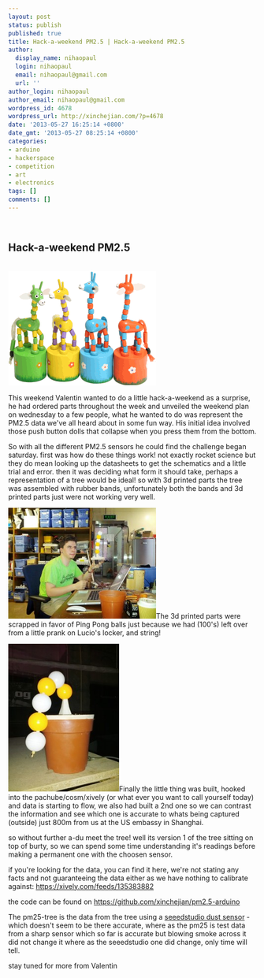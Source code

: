 ```yaml
---
layout: post
status: publish
published: true
title: Hack-a-weekend PM2.5 | Hack-a-weekend PM2.5
author:
  display_name: nihaopaul
  login: nihaopaul
  email: nihaopaul@gmail.com
  url: ''
author_login: nihaopaul
author_email: nihaopaul@gmail.com
wordpress_id: 4678
wordpress_url: http://xinchejian.com/?p=4678
date: '2013-05-27 16:25:14 +0800'
date_gmt: '2013-05-27 08:25:14 +0800'
categories:
- arduino
- hackerspace
- competition
- art
- electronics
tags: []
comments: []
---
```

<p><!--:en--><br />
<h2>Hack-a-weekend PM2.5</h2><br />
<a href="/uploads/2013/05/351-027_giraffe_push_up.gif"><img class="size-full wp-image-4679 alignnone" alt="351-027_giraffe_push_up" src="/uploads/2013/05/351-027_giraffe_push_up.gif" width="300" height="232" /></a></p>
<p>This weekend Valentin wanted to do a little hack-a-weekend as a surprise, he had ordered parts throughout the week and unveiled the weekend plan on wednesday to a few people, what he wanted to do was represent the PM2.5 data we've all heard about in some fun way. His initial idea involved those push button dolls that collapse when you press them from the bottom.</p>
<p>So with all the different PM2.5 sensors he could find the challenge began saturday. first was how do these things work! not exactly rocket science but they do mean looking up the datasheets to get the schematics and a little trial and error. then it was deciding what form it should take, perhaps a representation of a tree would be ideal! so with 3d printed parts the tree was assembled with rubber bands, unfortunately both the bands and 3d printed parts just were not working very well.</p>
<p><a href="/uploads/2013/05/IMG_20130526_180103.jpg"><img class="alignleft size-medium wp-image-4682" alt="IMG_20130526_180103" src="/uploads/2013/05/IMG_20130526_180103-300x225.jpg" width="300" height="225" /></a>The 3d printed parts were scrapped in favor of Ping Pong balls just because we had (100's) left over from a little prank on Lucio's locker, and string!</p>
<p><a href="/uploads/2013/05/IMG_20130526_235609.jpg"><img class="alignright" alt="IMG_20130526_235609" src="/uploads/2013/05/IMG_20130526_235609-225x300.jpg" width="225" height="300" /></a>Finally the little thing was built, hooked into the pachube/cosm/xively (or what ever you want to call yourself today) and data is starting to flow, we also had built a 2nd one so we can contrast the information and see which one is accurate to whats being captured (outside) just 800m from us at the US embassy in Shanghai.</p>
<p>so without further a-du meet the tree! well its version 1 of the tree sitting on top of burty, so we can spend some time understanding it's readings before making a permanent one with the choosen sensor.</p>
<p>if you're looking for the data, you can find it here, we're not stating any facts and not guaranteeing the data either as we have nothing to calibrate against: <a href="https://xively.com/feeds/135383882">https://xively.com/feeds/135383882</a></p>
<p>the code can be found on <a href="https://github.com/xinchejian/pm2.5-arduino">https://github.com/xinchejian/pm2.5-arduino</a></p>
<p>The pm25-tree is the data from the tree using a <a href="http://www.seeedstudio.com/wiki/Grove_-_Dust_Sensor">seeedstudio dust sensor</a> - which doesn't seem to be there accurate, where as the pm25 is test data from a sharp sensor which so far is accurate but blowing smoke across it did not change it where as the seeedstudio one did change, only time will tell.</p>
<p>stay tuned for more from Valentin<!--:--></p>
